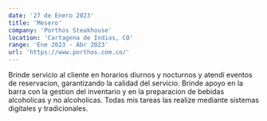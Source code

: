 ```yaml
---
date: '27 de Enero 2023'
title: 'Mesero'
company: 'Porthos Steakhouse'
location: 'Cartagena de Indias, CO'
range: 'Ene 2023 - Abr 2023'
url: 'https://www.porthos.com.co/'
---
```


Brinde servicio al cliente en horarios diurnos y nocturnos y atendí eventos de
reservacion, garantizando la calidad del servicio. Brinde apoyo en la barra con la gestion del inventario y en la preparacion de bebidas alcoholicas y no alcoholicas. Todas mis tareas las realize mediante sistemas digitales y tradicionales.
